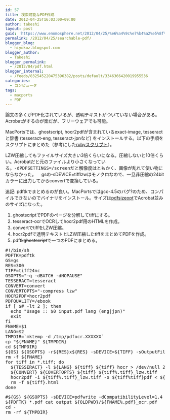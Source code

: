 ```yaml
---
id: 57
title: 検索可能なPDF作成
date: 2012-04-25T16:03:00+09:00
author: takeshi
layout: post
guid: 'https://www.enomosphere.net/2012/04/25/%e6%a4%9c%e7%b4%a2%e5%8f%af%e8%83%bd%e3%81%aapdf%e4%bd%9c%e6%88%90/'
permalink: /2012/04/25/searchable-pdf/
blogger_blog:
  - hiyokoz.blogspot.com
blogger_author:
  - Takeshi
blogger_permalink:
  - /2012/04/pdf.html
blogger_internal:
  - /feeds/832545220475396382/posts/default/3346366420019955536
categories:
  - コンピュータ
tags:
  - macports
  - PDF
---
```

論文の多くがPDF化されているが、透明テキストがついていない場合がある。Acrobatがするのが楽だが、フリーウェアでも可能。

MacPortsでは、ghostscript, hocr2pdfが含まれているexact-image, tesseractと辞書 (tesseract-eng, tesseract-jpnなど) をインストールする。以下の手順をスクリプトにまとめた（参考にした<a href="http://optphys.sci.hokudai.ac.jp/~sekika/wiki/index.php?%B2%E8%C1%FCPDF%A4%CB%C6%A9%CC%C0%A5%C6%A5%AD%A5%B9%A5%C8%A4%F2%C5%BD%A4%EA%C9%D5%A4%B1">rubyスクリプト</a>）。

LZW圧縮してもファイルサイズ大きい3倍くらいになる。圧縮しないと10倍くらい。Acrobatだと元のファイルより小さくなっている。<span style="font-family: monospace; white-space: pre;">-dPDFSETTINGS=/screen</span>だと解像度はともかく、画像が乱れて使い物にならなかった。
<span style="font-family: monospace; white-space: pre;">
</span>
gsの-sDEVICE=tifflzwはモノクロなので、一旦非圧縮の24bitカラーに出力してからconvertで変換している。

追記: pdftkでまとめるのが良い。MacPortsではgcc-4.5のバグ?のため、コンパイルできないのでバイナリをインストール。サイズは<a href="https://www.enomosphere.net/2012/04/26/pdf%e3%81%ae%e5%9c%a7%e7%b8%ae/">pdfsizeopt</a>でAcrobat並みのサイズになった。
<ol>
 	<li>ghostscriptでPDFのページを分解してtiffにする。</li>
 	<li>tesseract-ocrでOCRしてhocr2pdf用のHTMLを作成。</li>
 	<li>convertでtiffをLZW圧縮。</li>
 	<li>hocr2pdfで透明テキストとLZW圧縮したtiffをまとめてPDFを作成。</li>
 	<li>pdftk<span style="text-decoration: line-through;">ghostscript</span>で一つのPDFにまとめる。</li>
</ol>
<pre>#!/bin/sh
PDFTK=pdftk
GS=gs
RES=300
TIFF=tiff24nc
GSOPTS="-q -dBATCH -dNOPAUSE"
TESSERACT=tesseract
CONVERT=convert
CONVERTOPTS="-compress lzw"
HOCR2PDF=hocr2pdf
PDFQUALITY=/ebook
if [ $# -lt 2 ]; then
  echo "Usage :: $0 input.pdf lang (eng|jpn)"
  exit
fi
FNAME=$1
LANG=$2
TMPDIR=`mktemp -d /tmp/pdfocr.XXXXXX`
cp "${FNAME}" ${TMPDIR}
cd ${TMPDIR}
${GS} ${GSOPTS} -r${RES}x${RES} -sDEVICE=${TIFF} -sOutputFile="${FNAME%.pdf}_%04d.tiff" "${FNAME}"
rm -f ${FNAME}
for tiff in *.tiff; do
  ${TESSERACT} -l ${LANG} ${tiff} ${tiff} hocr &gt; /dev/null 2&gt;&amp;1
  ${CONVERT} ${COVERTOPTS} ${tiff} ${tiff%.tiff}_lzw.tiff
  hocr2pdf -i ${tiff%.tiff}_lzw.tiff -o ${tiff%tiff}pdf &lt; ${tiff}.html
  rm -f ${tiff}.html
done</pre>
<pre>#${GS} ${GSOPTS} -sDEVICE=pdfwrite -dCompatibilityLevel=1.4 -dPDFSETTINGS=${PDFQUALITY} -sOutputFile="${OLDPWD}/${FNAME%.pdf}_ocr.pdf" `ls -1 *.pdf`
${PDFTK} *.pdf cat output ${OLDPWD}/${FNAME%.pdf}_ocr.pdf
cd -
rm -rf ${TMPDIR}</pre>